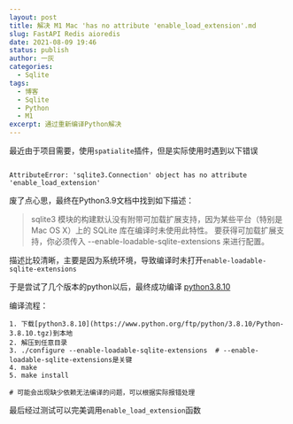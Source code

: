 ```yaml
---
layout: post
title: 解决 M1 Mac 'has no attribute 'enable_load_extension'.md
slug: FastAPI Redis aioredis
date: 2021-08-09 19:46
status: publish
author: 一灰
categories: 
  - Sqlite
tags: 
  - 博客
  - Sqlite
  - Python
  - M1
excerpt: 通过重新编译Python解决 
---
```



最近由于项目需要，使用```spatialite```插件，但是实际使用时遇到以下错误
```shell

AttributeError: 'sqlite3.Connection' object has no attribute 'enable_load_extension'
```

废了点心思，最终在Python3.9文档中找到如下描述：

>sqlite3 模块的构建默认没有附带可加载扩展支持，因为某些平台（特别是 Mac OS X）上的 SQLite 库在编译时未使用此特性。 要获得可加载扩展支持，你必须传入 --enable-loadable-sqlite-extensions 来进行配置。

描述比较清晰，主要是因为系统环境，导致编译时未打开```enable-loadable-sqlite-extensions```

于是尝试了几个版本的python以后，最终成功编译 [python3.8.10](https://www.python.org/ftp/python/3.8.10/Python-3.8.10.tgz)

编译流程：
```
1. 下载[python3.8.10](https://www.python.org/ftp/python/3.8.10/Python-3.8.10.tgz)到本地
2. 解压到任意目录
3. ./configure --enable-loadable-sqlite-extensions  # --enable-loadable-sqlite-extensions是关键
4. make
5. make install 

# 可能会出现缺少依赖无法编译的问题，可以根据实际报错处理
```

最后经过测试可以完美调用```enable_load_extension```函数
